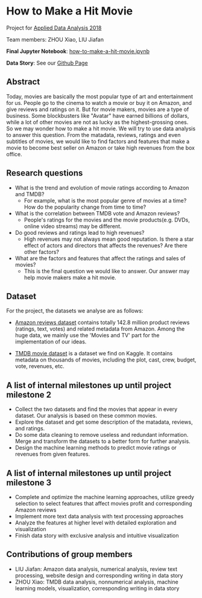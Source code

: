 # How to Make a Hit Movie

Project for [Applied Data Analysis 2018](https://dlab.epfl.ch/teaching/fall2018/cs401/)

Team members: ZHOU Xiao, LIU Jiafan

**Final Jupyter Notebook**: [how-to-make-a-hit-movie.ipynb](http://nbviewer.jupyter.org/github/catJeff/ada-movie-analysis/blob/master/how-to-make-a-hit-movie.ipynb)

**Data Story**: See our [Github Page](https://howtomakeahitmovie.github.io/)

## Abstract
Today, movies are basically the most popular type of art and entertainment for us. People go to the cinema to watch a movie or buy it on Amazon, and give reviews and ratings on it. But for movie makers, movies are a type of business. Some blockbusters like "Avatar" have earned billions of dollars, while a lot of other movies are not as lucky as the highest-grossing ones. So we may wonder how to make a hit movie. We will try to use data analysis to answer this question. From the matadata, reviews, ratings and even subtitles of movies, we would like to find factors and features that make a movie to become best seller on Amazon or take high revenues from the box office.  

## Research questions
- What is the trend and evolution of movie ratings according to Amazon and TMDB?
  - For example, what is the most popular genre of movies at a time? How do the popularity change from time to time?
- What is the correlation between TMDB vote and Amazon reviews?
  - People's ratings for the movies and the movie products(e.g. DVDs, online video streams) may be different.
- Do good reviews and ratings lead to high revenues?
  - High revenues may not always mean good reputation. Is there a star effect of actors and directors that affects the revenues? Are there other factors?
- What are the factors and features that affect the ratings and sales of movies?
  - This is the final question we would like to answer. Our answer may help movie makers make a hit movie.



## Dataset
For the project, the datasets we analyse are as follows:

- [Amazon reviews dataset](http://jmcauley.ucsd.edu/data/amazon/index.html) contains totally 142.8 million product reviews (ratings, text, votes) and related metadata from Amazon. Among the huge data, we mainly use the 'Movies and TV' part for the implementation of our ideas.

- [TMDB movie dataset](https://www.kaggle.com/tmdb/tmdb-movie-metadata) is a dataset we find on Kaggle. It contains metadata on thousands of movies, including the plot, cast, crew, budget, vote, revenues, etc.




## A list of internal milestones up until project milestone 2
- Collect the two datasets and find the movies that appear in every dataset. Our analysis is based on these common movies.
- Explore the dataset and get some description of the matadata, reviews, and ratings.
- Do some data cleaning to remove useless and redundant information. Merge and transform the datasets to a better form for further analysis.
- Design the machine learning methods to predict movie ratings or revenues from given features.

## A list of internal milestones up until project milestone 3

- Complete and optimize the machine learning approaches, utilize greedy selection to select features that affect movies profit and corresponding Amazon reviews
- Implement more text data analysis with text processing approaches
- Analyze the features at higher level with detailed exploration and visualization
- Finish data story with exclusive analysis and intuitive visualization

## Contributions of group members
- LIU Jiafan: Amazon data analysis, numerical analysis, review text processing, website design and corresponding writing in data story
- ZHOU Xiao: TMDB data analysis, nonnumerical analysis, machine learning models, visualization, corresponding writing in data story
